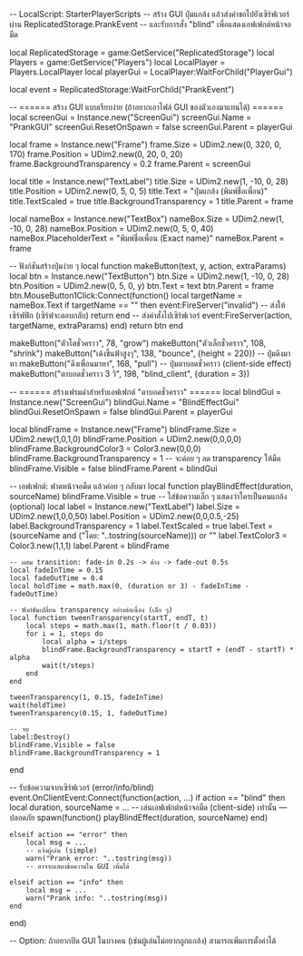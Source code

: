 -- LocalScript: StarterPlayerScripts
-- สร้าง GUI ปุ่มแกล้ง แล้วส่งคำขอไปยังเซิร์ฟเวอร์ผ่าน ReplicatedStorage.PrankEvent
-- และรับการสั่ง "blind" เพื่อแสดงเอฟเฟกต์หน้าจอมืด

local ReplicatedStorage = game:GetService("ReplicatedStorage")
local Players = game:GetService("Players")
local LocalPlayer = Players.LocalPlayer
local playerGui = LocalPlayer:WaitForChild("PlayerGui")

local event = ReplicatedStorage:WaitForChild("PrankEvent")

-- ====== สร้าง GUI แบบเรียบง่าย (ถ้าอยากเอาไฟล์ GUI ของตัวเองมาแทนได้) ======
local screenGui = Instance.new("ScreenGui")
screenGui.Name = "PrankGUI"
screenGui.ResetOnSpawn = false
screenGui.Parent = playerGui

local frame = Instance.new("Frame")
frame.Size = UDim2.new(0, 320, 0, 170)
frame.Position = UDim2.new(0, 20, 0, 20)
frame.BackgroundTransparency = 0.2
frame.Parent = screenGui

local title = Instance.new("TextLabel")
title.Size = UDim2.new(1, -10, 0, 28)
title.Position = UDim2.new(0, 5, 0, 5)
title.Text = "ปุ่มแกล้ง (พิมพ์ชื่อเพื่อน)"
title.TextScaled = true
title.BackgroundTransparency = 1
title.Parent = frame

local nameBox = Instance.new("TextBox")
nameBox.Size = UDim2.new(1, -10, 0, 28)
nameBox.Position = UDim2.new(0, 5, 0, 40)
nameBox.PlaceholderText = "พิมพ์ชื่อเพื่อน (Exact name)"
nameBox.Parent = frame

-- ฟังก์ชันสร้างปุ่มง่าย ๆ
local function makeButton(text, y, action, extraParams)
    local btn = Instance.new("TextButton")
    btn.Size = UDim2.new(1, -10, 0, 28)
    btn.Position = UDim2.new(0, 5, 0, y)
    btn.Text = text
    btn.Parent = frame
    btn.MouseButton1Click:Connect(function()
        local targetName = nameBox.Text
        if targetName == "" then
            event:FireServer("invalid") -- ส่งให้เซิร์ฟฟิก (เซิร์ฟจะตอบกลับ)
            return
        end
        -- ส่งคำสั่งไปเซิร์ฟเวอร์
        event:FireServer(action, targetName, extraParams)
    end)
    return btn
end

makeButton("ตัวโตชั่วคราว", 78, "grow")
makeButton("ตัวเล็กชั่วคราว", 108, "shrink")
makeButton("เด้งขึ้นฟ้าสูงๆ", 138, "bounce", {height = 220})
-- ปุ่มดึงมาหา
makeButton("ดึงเพื่อนมาหา", 168, "pull")
-- ปุ่มตาบอดชั่วคราว (client-side effect)
makeButton("ตาบอดชั่วคราว 3 วิ", 198, "blind_client", {duration = 3})

-- ====== สร้างเฟรมดำสำหรับเอฟเฟกต์ "ตาบอดชั่วคราว" ======
local blindGui = Instance.new("ScreenGui")
blindGui.Name = "BlindEffectGui"
blindGui.ResetOnSpawn = false
blindGui.Parent = playerGui

local blindFrame = Instance.new("Frame")
blindFrame.Size = UDim2.new(1,0,1,0)
blindFrame.Position = UDim2.new(0,0,0,0)
blindFrame.BackgroundColor3 = Color3.new(0,0,0)
blindFrame.BackgroundTransparency = 1 -- จะค่อย ๆ ลด transparency ให้มืด
blindFrame.Visible = false
blindFrame.Parent = blindGui

-- เอฟเฟกต์: ฟาดหน้าจอมืด แล้วค่อย ๆ กลับมา
local function playBlindEffect(duration, sourceName)
    blindFrame.Visible = true
    -- ใส่ข้อความเล็ก ๆ แสดงว่าใครเป็นคนแกล้ง (optional)
    local label = Instance.new("TextLabel")
    label.Size = UDim2.new(1,0,0,50)
    label.Position = UDim2.new(0,0,0.5,-25)
    label.BackgroundTransparency = 1
    label.TextScaled = true
    label.Text = (sourceName and ("โดย: "..tostring(sourceName))) or ""
    label.TextColor3 = Color3.new(1,1,1)
    label.Parent = blindFrame

    -- ผสม transition: fade-in 0.2s -> ค้าง -> fade-out 0.5s
    local fadeInTime = 0.15
    local fadeOutTime = 0.4
    local holdTime = math.max(0, (duration or 3) - fadeInTime - fadeOutTime)

    -- ฟังก์ชันเปลี่ยน transparency อย่างต่อเนื่อง (เล็ก ๆ)
    local function tweenTransparency(startT, endT, t)
        local steps = math.max(1, math.floor(t / 0.03))
        for i = 1, steps do
            local alpha = i/steps
            blindFrame.BackgroundTransparency = startT + (endT - startT) * alpha
            wait(t/steps)
        end
    end

    tweenTransparency(1, 0.15, fadeInTime)
    wait(holdTime)
    tweenTransparency(0.15, 1, fadeOutTime)

    -- จบ
    label:Destroy()
    blindFrame.Visible = false
    blindFrame.BackgroundTransparency = 1
end

-- รับข้อความจากเซิร์ฟเวอร์ (error/info/blind)
event.OnClientEvent:Connect(function(action, ...)
    if action == "blind" then
        local duration, sourceName = ...
        -- เล่นเอฟเฟกต์หน้าจอมืด (client-side) เท่านั้น — ปลอดภัย
        spawn(function()
            playBlindEffect(duration, sourceName)
        end)

    elseif action == "error" then
        local msg = ...
        -- แจ้งผู้เล่น (simple)
        warn("Prank error: "..tostring(msg))
        -- อาจจะแสดงข้อความใน GUI เพิ่มได้

    elseif action == "info" then
        local msg = ...
        warn("Prank info: "..tostring(msg))
    end
end)

-- Option: ถ้าอยากปิด GUI ในบางคน (เช่นผู้เล่นไม่อยากถูกแกล้ง) สามารถเพิ่มการตั้งค่าได้
